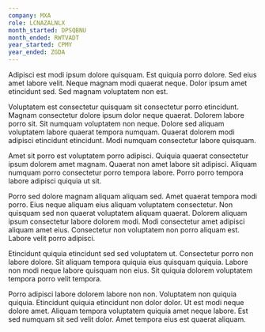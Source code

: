 ```yaml
---
company: MXA
role: LCNAZALNLX
month_started: DPSQBNU
month_ended: RWTVADT
year_started: CPMY
year_ended: ZGDA
---
```


Adipisci est modi ipsum dolore quisquam. Est quiquia porro dolore. Sed eius amet labore velit. Neque magnam modi quaerat neque. Dolor ipsum amet etincidunt sed. Sed magnam voluptatem non est.

Voluptatem est consectetur quisquam sit consectetur porro etincidunt. Magnam consectetur dolore ipsum dolor neque quaerat. Dolorem labore porro sit. Sit numquam voluptatem non neque. Dolore sed aliquam voluptatem labore quaerat tempora numquam. Quaerat dolorem modi adipisci etincidunt etincidunt. Modi numquam consectetur labore quisquam.

Amet sit porro est voluptatem porro adipisci. Quiquia quaerat consectetur ipsum dolorem amet magnam. Quaerat non amet labore sit adipisci. Aliquam numquam porro consectetur porro tempora labore. Porro porro tempora labore adipisci quiquia ut sit.

Porro sed dolore magnam aliquam aliquam sed. Amet quaerat tempora modi porro. Eius neque aliquam eius aliquam voluptatem consectetur. Non quisquam sed non quaerat voluptatem aliquam quaerat. Dolorem aliquam ipsum consectetur labore dolorem modi. Modi consectetur amet adipisci aliquam amet eius. Consectetur non voluptatem non porro aliquam est. Labore velit porro adipisci.

Etincidunt quiquia etincidunt sed sed voluptatem ut. Consectetur porro non labore dolore. Sit aliquam tempora quiquia eius quisquam quiquia. Labore non modi neque labore quisquam non eius. Sit quiquia dolorem voluptatem tempora porro velit tempora.

Porro adipisci labore dolorem labore non non. Voluptatem non quiquia quiquia. Etincidunt quiquia etincidunt non dolor dolor. Ut est modi neque dolore amet. Aliquam tempora voluptatem quiquia amet neque labore. Est sed numquam sit sed velit dolor. Amet tempora eius est quaerat aliquam.
    